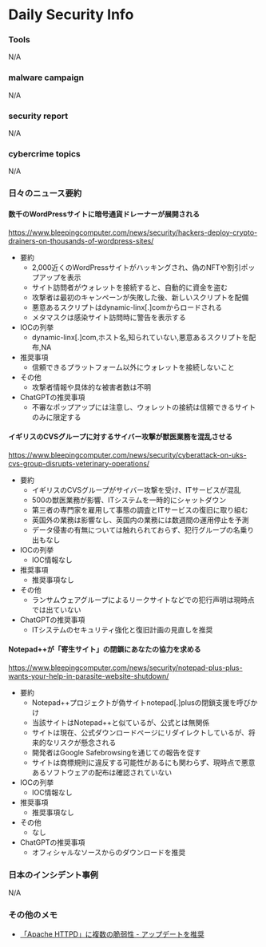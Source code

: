 # Daily Security Info

### Tools
N/A

### malware campaign
N/A

### security report
N/A

### cybercrime topics
N/A

### 日々のニュース要約

#### 数千のWordPressサイトに暗号通貨ドレーナーが展開される
https://www.bleepingcomputer.com/news/security/hackers-deploy-crypto-drainers-on-thousands-of-wordpress-sites/

- 要約
    - 2,000近くのWordPressサイトがハッキングされ、偽のNFTや割引ポップアップを表示
    - サイト訪問者がウォレットを接続すると、自動的に資金を盗む
    - 攻撃者は最初のキャンペーンが失敗した後、新しいスクリプトを配備
    - 悪意あるスクリプトはdynamic-linx[.]comからロードされる
    - メタマスクは感染サイト訪問時に警告を表示する
- IOCの列挙
    - dynamic-linx[.]com,ホスト名,知られていない,悪意あるスクリプトを配布,NA
- 推奨事項
    - 信頼できるプラットフォーム以外にウォレットを接続しないこと
- その他
    - 攻撃者情報や具体的な被害者数は不明
- ChatGPTの推奨事項
    - 不審なポップアップには注意し、ウォレットの接続は信頼できるサイトのみに限定する

#### イギリスのCVSグループに対するサイバー攻撃が獣医業務を混乱させる
https://www.bleepingcomputer.com/news/security/cyberattack-on-uks-cvs-group-disrupts-veterinary-operations/

- 要約
    - イギリスのCVSグループがサイバー攻撃を受け、ITサービスが混乱
    - 500の獣医業務が影響、ITシステムを一時的にシャットダウン
    - 第三者の専門家を雇用して事態の調査とITサービスの復旧に取り組む
    - 英国外の業務は影響なし、英国内の業務には数週間の運用停止を予測
    - データ侵害の有無については触れられておらず、犯行グループの名乗り出もなし
- IOCの列挙
    - IOC情報なし
- 推奨事項
    - 推奨事項なし
- その他
    - ランサムウェアグループによるリークサイトなどでの犯行声明は現時点では出ていない
- ChatGPTの推奨事項
    - ITシステムのセキュリティ強化と復旧計画の見直しを推奨

#### Notepad++が「寄生サイト」の閉鎖にあなたの協力を求める
https://www.bleepingcomputer.com/news/security/notepad-plus-plus-wants-your-help-in-parasite-website-shutdown/

- 要約
    - Notepad++プロジェクトが偽サイトnotepad[.]plusの閉鎖支援を呼びかけ
    - 当該サイトはNotepad++と似ているが、公式とは無関係
    - サイトは現在、公式ダウンロードページにリダイレクトしているが、将来的なリスクが懸念される
    - 開発者はGoogle Safebrowsingを通じての報告を促す
    - サイトは商標規則に違反する可能性があるにも関わらず、現時点で悪意あるソフトウェアの配布は確認されていない
- IOCの列挙
    - IOC情報なし
- 推奨事項
    - 推奨事項なし
- その他
    - なし
- ChatGPTの推奨事項
    - オフィシャルなソースからのダウンロードを推奨

### 日本のインシデント事例
N/A

### その他のメモ
- [「Apache HTTPD」に複数の脆弱性 - アップデートを推奨](https://www.security-next.com/155719)